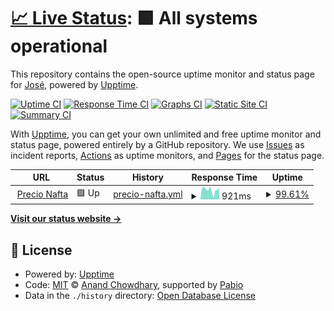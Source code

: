 # [📈 Live Status](https://demo.upptime.js.org): <!--live status--> **🟩 All systems operational**

This repository contains the open-source uptime monitor and status page for [José](https://demo.upptime.js.org), powered by [Upptime](https://github.com/upptime/upptime).

[![Uptime CI](https://github.com/josemqu/upptime/workflows/Uptime%20CI/badge.svg)](https://github.com/josemqu/upptime/actions?query=workflow%3A%22Uptime+CI%22)
[![Response Time CI](https://github.com/josemqu/upptime/workflows/Response%20Time%20CI/badge.svg)](https://github.com/josemqu/upptime/actions?query=workflow%3A%22Response+Time+CI%22)
[![Graphs CI](https://github.com/josemqu/upptime/workflows/Graphs%20CI/badge.svg)](https://github.com/josemqu/upptime/actions?query=workflow%3A%22Graphs+CI%22)
[![Static Site CI](https://github.com/josemqu/upptime/workflows/Static%20Site%20CI/badge.svg)](https://github.com/josemqu/upptime/actions?query=workflow%3A%22Static+Site+CI%22)
[![Summary CI](https://github.com/josemqu/upptime/workflows/Summary%20CI/badge.svg)](https://github.com/josemqu/upptime/actions?query=workflow%3A%22Summary+CI%22)

With [Upptime](https://upptime.js.org), you can get your own unlimited and free uptime monitor and status page, powered entirely by a GitHub repository. We use [Issues](https://github.com/josemqu/upptime/issues) as incident reports, [Actions](https://github.com/josemqu/upptime/actions) as uptime monitors, and [Pages](https://demo.upptime.js.org) for the status page.

<!--start: status pages-->
<!-- This summary is generated by Upptime (https://github.com/upptime/upptime) -->
<!-- Do not edit this manually, your changes will be overwritten -->
<!-- prettier-ignore -->
| URL | Status | History | Response Time | Uptime |
| --- | ------ | ------- | ------------- | ------ |
| <img alt="" src="https://icons.duckduckgo.com/ip3/www.precionafta.com.ico" height="13"> [Precio Nafta](https://www.precionafta.com) | 🟩 Up | [precio-nafta.yml](https://github.com/josemqu/upptime/commits/HEAD/history/precio-nafta.yml) | <details><summary><img alt="Response time graph" src="./graphs/precio-nafta/response-time-week.png" height="20"> 921ms</summary><br><a href="https://demo.upptime.js.org/history/precio-nafta"><img alt="Response time 679" src="https://img.shields.io/endpoint?url=https%3A%2F%2Fraw.githubusercontent.com%2Fjosemqu%2Fupptime%2FHEAD%2Fapi%2Fprecio-nafta%2Fresponse-time.json"></a><br><a href="https://demo.upptime.js.org/history/precio-nafta"><img alt="24-hour response time 1044" src="https://img.shields.io/endpoint?url=https%3A%2F%2Fraw.githubusercontent.com%2Fjosemqu%2Fupptime%2FHEAD%2Fapi%2Fprecio-nafta%2Fresponse-time-day.json"></a><br><a href="https://demo.upptime.js.org/history/precio-nafta"><img alt="7-day response time 921" src="https://img.shields.io/endpoint?url=https%3A%2F%2Fraw.githubusercontent.com%2Fjosemqu%2Fupptime%2FHEAD%2Fapi%2Fprecio-nafta%2Fresponse-time-week.json"></a><br><a href="https://demo.upptime.js.org/history/precio-nafta"><img alt="30-day response time 748" src="https://img.shields.io/endpoint?url=https%3A%2F%2Fraw.githubusercontent.com%2Fjosemqu%2Fupptime%2FHEAD%2Fapi%2Fprecio-nafta%2Fresponse-time-month.json"></a><br><a href="https://demo.upptime.js.org/history/precio-nafta"><img alt="1-year response time 679" src="https://img.shields.io/endpoint?url=https%3A%2F%2Fraw.githubusercontent.com%2Fjosemqu%2Fupptime%2FHEAD%2Fapi%2Fprecio-nafta%2Fresponse-time-year.json"></a></details> | <details><summary><a href="https://demo.upptime.js.org/history/precio-nafta">99.61%</a></summary><a href="https://demo.upptime.js.org/history/precio-nafta"><img alt="All-time uptime 99.83%" src="https://img.shields.io/endpoint?url=https%3A%2F%2Fraw.githubusercontent.com%2Fjosemqu%2Fupptime%2FHEAD%2Fapi%2Fprecio-nafta%2Fuptime.json"></a><br><a href="https://demo.upptime.js.org/history/precio-nafta"><img alt="24-hour uptime 98.39%" src="https://img.shields.io/endpoint?url=https%3A%2F%2Fraw.githubusercontent.com%2Fjosemqu%2Fupptime%2FHEAD%2Fapi%2Fprecio-nafta%2Fuptime-day.json"></a><br><a href="https://demo.upptime.js.org/history/precio-nafta"><img alt="7-day uptime 99.61%" src="https://img.shields.io/endpoint?url=https%3A%2F%2Fraw.githubusercontent.com%2Fjosemqu%2Fupptime%2FHEAD%2Fapi%2Fprecio-nafta%2Fuptime-week.json"></a><br><a href="https://demo.upptime.js.org/history/precio-nafta"><img alt="30-day uptime 99.80%" src="https://img.shields.io/endpoint?url=https%3A%2F%2Fraw.githubusercontent.com%2Fjosemqu%2Fupptime%2FHEAD%2Fapi%2Fprecio-nafta%2Fuptime-month.json"></a><br><a href="https://demo.upptime.js.org/history/precio-nafta"><img alt="1-year uptime 99.83%" src="https://img.shields.io/endpoint?url=https%3A%2F%2Fraw.githubusercontent.com%2Fjosemqu%2Fupptime%2FHEAD%2Fapi%2Fprecio-nafta%2Fuptime-year.json"></a></details>

<!--end: status pages-->

[**Visit our status website →**](https://demo.upptime.js.org)

## 📄 License

- Powered by: [Upptime](https://github.com/upptime/upptime)
- Code: [MIT](./LICENSE) © [Anand Chowdhary](https://anandchowdhary.com), supported by [Pabio](https://pabio.com)
- Data in the `./history` directory: [Open Database License](https://opendatacommons.org/licenses/odbl/1-0/)
